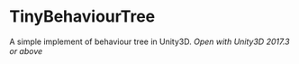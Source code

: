 # TinyBehaviourTree
A simple implement of behaviour tree in Unity3D.
*Open with Unity3D 2017.3 or above*
